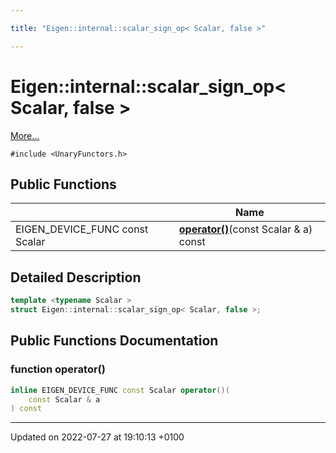 ```yaml
---

title: "Eigen::internal::scalar_sign_op< Scalar, false >"

---
```


# Eigen::internal::scalar_sign_op< Scalar, false >



 [More...](#detailed-description)


`#include <UnaryFunctors.h>`

## Public Functions

|                | Name           |
| -------------- | -------------- |
| EIGEN_DEVICE_FUNC const Scalar | **[operator()](http://example.org/classes/structeigen_1_1internal_1_1scalar__sign__op_3_01scalar_00_01false_01_4/#function-operator())**(const Scalar & a) const |

## Detailed Description

```cpp
template <typename Scalar >
struct Eigen::internal::scalar_sign_op< Scalar, false >;
```

## Public Functions Documentation

### function operator()

```cpp
inline EIGEN_DEVICE_FUNC const Scalar operator()(
    const Scalar & a
) const
```


-------------------------------

Updated on 2022-07-27 at 19:10:13 +0100
